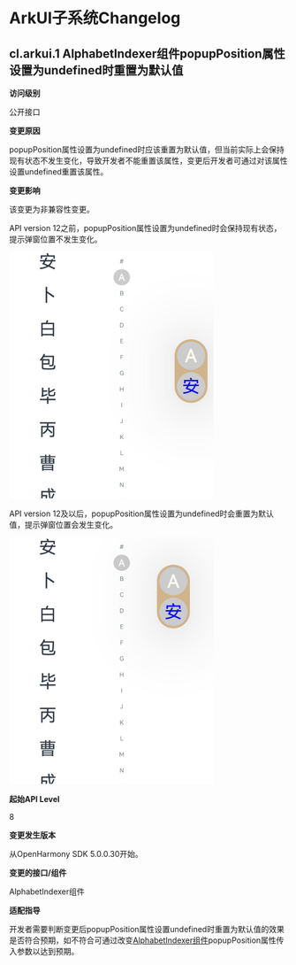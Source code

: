 # ArkUI子系统Changelog

## cl.arkui.1 AlphabetIndexer组件popupPosition属性设置为undefined时重置为默认值

**访问级别**

公开接口

**变更原因**

popupPosition属性设置为undefined时应该重置为默认值，但当前实际上会保持现有状态不发生变化，导致开发者不能重置该属性，变更后开发者可通过对该属性设置undefined重置该属性。

**变更影响**

该变更为非兼容性变更。

API version 12之前，popupPosition属性设置为undefined时会保持现有状态，提示弹窗位置不发生变化。

![AlphabetIndexer_Before](figures/AlphabetIndexer_Before.png)

API version 12及以后，popupPosition属性设置为undefined时会重置为默认值，提示弹窗位置会发生变化。

![AlphabetIndexer_After](figures/AlphabetIndexer_After.png)

**起始API Level**

8

**变更发生版本**

从OpenHarmony SDK 5.0.0.30开始。

**变更的接口/组件**

AlphabetIndexer组件

**适配指导**

开发者需要判断变更后popupPosition属性设置undefined时重置为默认值的效果是否符合预期，如不符合可通过改变[AlphabetIndexer组件](../../../application-dev/reference/apis-arkui/arkui-ts/ts-container-alphabet-indexer.md)popupPosition属性传入参数以达到预期。
